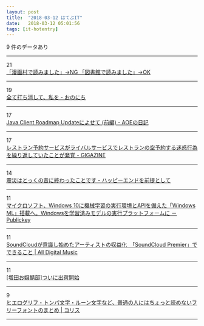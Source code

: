 ```yaml
---
layout: post
title:  "2018-03-12 はてぶIT"
date:   2018-03-12 05:01:56
tags: [it-hotentry]
---
```

9 件のデータあり

<hr><div class="row">
<div class="col-1"><span class="badge badge-pill badge-success h2">21</span></div>
<div class="col-11"><a href='https://anond.hatelabo.jp/20180311231447' target='_blank'>「漫画村で読みました」→NG 「図書館で読みました」→OK</a></div>
</div>
<hr>
<div class="row">
<div class="col-1"><span class="badge badge-pill badge-success h2">19</span></div>
<div class="col-11"><a href='http://yutoma233.hatenablog.com/entry/2018/03/11/210917' target='_blank'>全て打ち消して、私を - おのにち</a></div>
</div>
<hr>
<div class="row">
<div class="col-1"><span class="badge badge-pill badge-success h2">17</span></div>
<div class="col-11"><a href='http://aoe-tk.hatenablog.com/entry/2018/03/11/203708' target='_blank'>Java Client Roadmap Updateによせて (前編) - AOEの日記</a></div>
</div>
<hr>
<div class="row">
<div class="col-1"><span class="badge badge-pill badge-success h2">17</span></div>
<div class="col-11"><a href='https://gigazine.net/news/20180311-opentable-infuriates-restaurants-with-fake-reservations/' target='_blank'>レストラン予約サービスがライバルサービスでレストランの空予約する迷惑行為を繰り返していたことが発覚 - GIGAZINE</a></div>
</div>
<hr>
<div class="row">
<div class="col-1"><span class="badge badge-pill badge-success h2">14</span></div>
<div class="col-11"><a href='http://ui0723.hatenablog.com/entry/2018/03/09/120441' target='_blank'>震災はとっくの昔に終わったことです - ハッピーエンドを前提として</a></div>
</div>
<hr>
<div class="row">
<div class="col-1"><span class="badge badge-pill badge-success h2">11</span></div>
<div class="col-11"><a href='http://www.publickey1.jp/blog/18/windows_10apiwindows_mlwindows.html' target='_blank'>マイクロソフト、Windows 10に機械学習の実行環境とAPIを備えた「Windows ML」搭載へ。Windowsを学習済みモデルの実行プラットフォームに － Publickey</a></div>
</div>
<hr>
<div class="row">
<div class="col-1"><span class="badge badge-pill badge-success h2">11</span></div>
<div class="col-11"><a href='http://jaykogami.com/2018/03/15022.html' target='_blank'>SoundCloudが意識し始めたアーティストの収益化　「SoundCloud Premier」でできること | All Digital Music</a></div>
</div>
<hr>
<div class="row">
<div class="col-1"><span class="badge badge-pill badge-success h2">11</span></div>
<div class="col-11"><a href='https://anond.hatelabo.jp/20180307112114' target='_blank'>[増田お嬢鯖部]ついに出荷開始</a></div>
</div>
<hr>
<div class="row">
<div class="col-1"><span class="badge badge-pill badge-success h2">9</span></div>
<div class="col-11"><a href='https://coliss.com/articles/freebies/free-font-which-cannot-read.html' target='_blank'>ヒエログリフ・トンパ文字・ルーン文字など、普通の人にはちょっと読めないフリーフォントのまとめ | コリス</a></div>
</div>
<hr>
